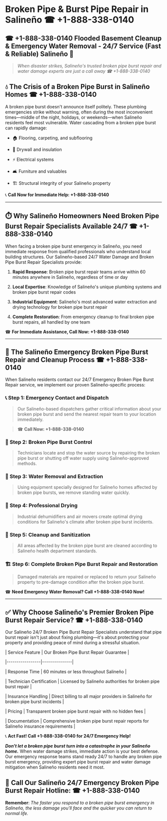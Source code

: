 # Broken Pipe & Burst Pipe Repair in Salineño ☎ +1-888-338-0140  
## ☎ +1-888-338-0140 Flooded Basement Cleanup & Emergency Water Removal - 24/7 Service (Fast & Reliable) Salineño 🚨  

> *When disaster strikes, Salineño's trusted broken pipe burst repair and water damage experts are just a call away ☎ +1-888-338-0140*  

## 💧 The Crisis of a Broken Pipe Burst in Salineño Homes ☎ +1-888-338-0140  

A broken pipe burst doesn't announce itself politely. These plumbing emergencies strike without warning, often during the most inconvenient times—middle of the night, holidays, or weekends—when Salineño residents feel most vulnerable. Water cascading from a broken pipe burst can rapidly damage:  

* 🏠 Flooring, carpeting, and subflooring  
* 🧱 Drywall and insulation  
* ⚡ Electrical systems  
* 🛋️ Furniture and valuables  
* 🏗️ Structural integrity of your Salineño property  

📞 **Call Now for Immediate Help: +1-888-338-0140**  

---  

## ⏱️ Why Salineño Homeowners Need Broken Pipe Burst Repair Specialists Available 24/7 ☎ +1-888-338-0140  

When facing a broken pipe burst emergency in Salineño, you need immediate response from qualified professionals who understand local building structures. Our Salineño-based 24/7 Water Damage and Broken Pipe Burst Repair Specialists provide:  

1. **Rapid Response**: Broken pipe burst repair teams arrive within 60 minutes anywhere in Salineño, regardless of time or day  
2. **Local Expertise**: Knowledge of Salineño's unique plumbing systems and broken pipe burst repair codes  
3. **Industrial Equipment**: Salineño's most advanced water extraction and drying technology for broken pipe burst repair  
4. **Complete Restoration**: From emergency cleanup to final broken pipe burst repairs, all handled by one team  

☎ **For Immediate Assistance, Call Now: +1-888-338-0140**  

---  

## 🔧 The Salineño Emergency Broken Pipe Burst Repair and Cleanup Process ☎ +1-888-338-0140  

When Salineño residents contact our 24/7 Emergency Broken Pipe Burst Repair service, we implement our proven Salineño-specific process:  

### 📞 Step 1: Emergency Contact and Dispatch  
> Our Salineño-based dispatchers gather critical information about your broken pipe burst and send the nearest repair team to your location immediately.  
> ☎ **Call Now: +1-888-338-0140**  

### 🚿 Step 2: Broken Pipe Burst Control  
> Technicians locate and stop the water source by repairing the broken pipe burst or shutting off water supply using Salineño-approved methods.  

### 🌊 Step 3: Water Removal and Extraction  
> Using equipment specially designed for Salineño homes affected by broken pipe bursts, we remove standing water quickly.  

### 💨 Step 4: Professional Drying  
> Industrial dehumidifiers and air movers create optimal drying conditions for Salineño's climate after broken pipe burst incidents.  

### 🧼 Step 5: Cleanup and Sanitization  
> All areas affected by the broken pipe burst are cleaned according to Salineño health department standards.  

### 🏗️ Step 6: Complete Broken Pipe Burst Repair and Restoration  
> Damaged materials are repaired or replaced to return your Salineño property to pre-damage condition after the broken pipe burst.  

☎ **Need Emergency Water Removal? Call +1-888-338-0140 Now!**  

---  

## ✅ Why Choose Salineño's Premier Broken Pipe Burst Repair Service? ☎ +1-888-338-0140  

Our Salineño 24/7 Broken Pipe Burst Repair Specialists understand that pipe burst repair isn't just about fixing plumbing—it's about protecting your property and providing peace of mind during a stressful situation.  

| Service Feature | Our Broken Pipe Burst Repair Guarantee |  
|-----------------|---------------|  
| Response Time | 60 minutes or less throughout Salineño |  
| Technician Certification | Licensed by Salineño authorities for broken pipe burst repair |  
| Insurance Handling | Direct billing to all major providers in Salineño for broken pipe burst incidents |  
| Pricing | Transparent broken pipe burst repair with no hidden fees |  
| Documentation | Comprehensive broken pipe burst repair reports for Salineño insurance requirements |  

📞 **Act Fast! Call +1-888-338-0140 for 24/7 Emergency Help!**  

***Don't let a broken pipe burst turn into a catastrophe in your Salineño home.*** When water damage strikes, immediate action is your best defense. Our emergency response teams stand ready 24/7 to handle any broken pipe burst emergency, providing expert pipe burst repair and water damage mitigation when Salineño residents need it most.  

## 📱 Call Our Salineño 24/7 Emergency Broken Pipe Burst Repair Hotline: ☎ +1-888-338-0140  

**Remember**: *The faster you respond to a broken pipe burst emergency in Salineño, the less damage you'll face and the quicker you can return to normal life.*